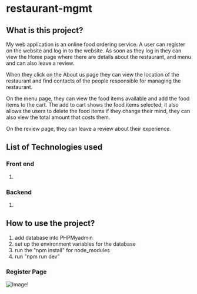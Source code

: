 # restaurant-mgmt

## What is this project?

My web application is an online food ordering service. A user can register on the website and log in to the website.
As soon as they log in they can view the Home page where there are details about the restaurant, and menu and can also leave a review.

When they click on the About us page they can view the location of the restaurant and find contacts of the people responsible for managing the restaurant.

On the menu page, they can view the food items available and add the food items to the cart. The add to cart shows the food items selected, it also allows the users to delete the food items if they change their mind, they can also view the total amount that costs them.

On the review page, they can leave a review about their experience.

## List of Technologies used

### Front end
1.

### Backend
1.

## How to use the project?
1. add database into PHPMyadmin
2. set up the environment variables for the database
3. run the "npm install" for node_modules
4. run "npm run dev"


### Register Page

![Image!](login.png)
